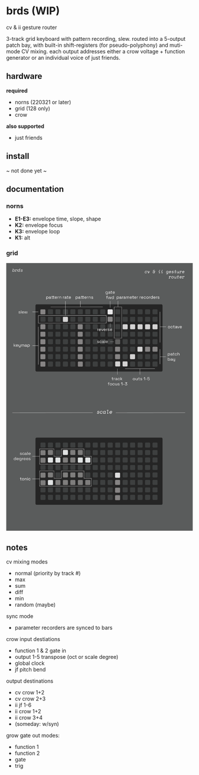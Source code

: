 # brds (WIP)

cv & ii gesture router

3-track grid keyboard with pattern recording, slew. routed into a 5-output patch bay, with built-in shift-registers (for pseudo-polyphony) and muti-mode CV mixing. each output addresses either a crow voltage + function generator or an individual voice of just friends.

## hardware

**required**

- norns (220321 or later)
- grid (128 only)
- crow

**also supported**

- just friends

## install

~ not done yet ~

## documentation

### norns

- **E1-E3:** envelope time, slope, shape
- **K2:** envelope focus
- **K3:** envelope loop
- **K1:** alt

### grid

![brds grid docs](doc/brds.png)

## notes

cv mixing modes
- normal (priority by track #)
- max
- sum
- diff
- min
- random (maybe)

sync mode
- parameter recorders are synced to bars

crow input destiations
- function 1 & 2 gate in
- output 1-5 transpose (oct or scale degree)
- global clock
- jf pitch bend

output destinations
- cv crow 1+2
- cv crow 2+3
- ii jf 1-6
- ii crow 1+2
- ii crow 3+4
- (someday: w/syn)

grow gate out modes:
- function 1
- function 2
- gate
- trig
